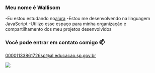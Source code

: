 ### Meu nome é Wallisom

-Eu estou estudando no[alura](https://www.alura.com.br)
-Estou me desenvolvendo na linguagem JavaScript
-Utilizo esse espaço para minha organização e compartilhamento dos meu projetos desenvolvidos

### Você pode entrar em contato comigo 📫

00001133861726sp@al.educacao.sp.gov.br

![](https://tenor.com/pt-BR/view/clown-gif-18656416)
